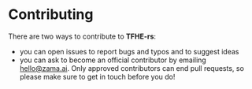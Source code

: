 # Contributing

There are two ways to contribute to **TFHE-rs**:

* you can open issues to report bugs and typos and to suggest ideas
* you can ask to become an official contributor by emailing hello@zama.ai. Only approved contributors can end pull requests, so please make sure to get in touch before you do!
